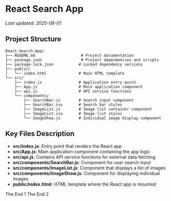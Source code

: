 # React Search App

*Last updated: 2025-08-01*

## Project Structure

```
React-Search-App/
├── README.md                    # Project documentation
├── package.json                 # Project dependencies and scripts
├── package-lock.json           # Locked dependency versions
├── public/
│   └── index.html              # Main HTML template
└── src/
    ├── index.js                # Application entry point
    ├── App.js                  # Main application component
    ├── api.js                  # API service functions
    └── components/
        ├── SearchBar.js        # Search input component
        ├── SearchBar.css       # Search bar styles
        ├── ImageList.js        # Image list container component
        ├── ImageList.css       # Image list styles
        └── ImageShow.js        # Individual image display component
```

## Key Files Description

- **src/index.js**: Entry point that renders the React app
- **src/App.js**: Main application component containing the app logic
- **src/api.js**: Contains API service functions for external data fetching
- **src/components/SearchBar.js**: Component for user search input
- **src/components/ImageList.js**: Component that displays a list of images
- **src/components/ImageShow.js**: Component for displaying individual images
- **public/index.html**: HTML template where the React app is mounted

The End 1
The End 2
